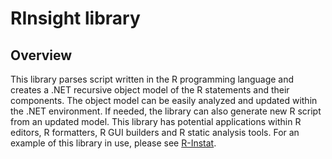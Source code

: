 RInsight library
========================

## Overview
This library parses script written in the R programming language and creates a .NET recursive object model of the R statements and their components. The object model can be easily analyzed and updated within the .NET environment. If needed, the library can also generate new R script from an updated model.
This library has potential applications within R editors, R formatters, R GUI builders and R static analysis tools. For an example of this library in use, please see [R-Instat](https://github.com/africanmathsinitiative/R-Instat).
